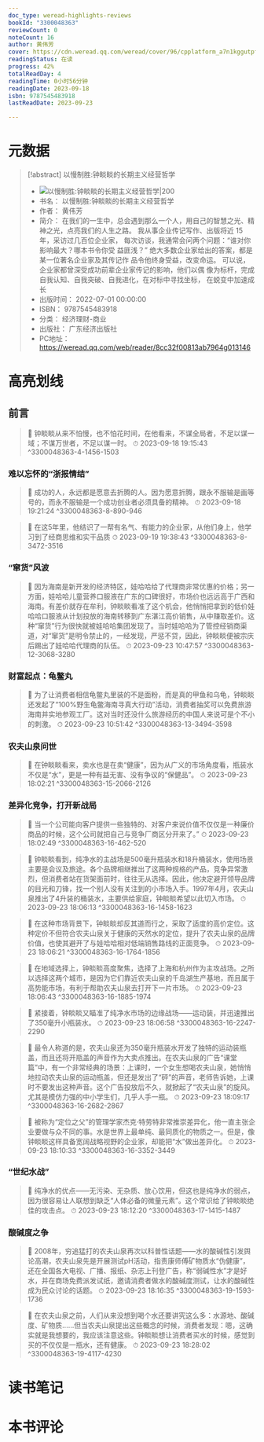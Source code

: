 ```yaml
---
doc_type: weread-highlights-reviews
bookId: "3300048363"
reviewCount: 0
noteCount: 16
author: 黄伟芳
cover: https://cdn.weread.qq.com/weread/cover/96/cpplatform_a7n1kggutpfdwb78ybepoc/t7_cpplatform_a7n1kggutpfdwb78ybepoc1676254235.jpg
readingStatus: 在读
progress: 42%
totalReadDay: 4
readingTime: 0小时56分钟
readingDate: 2023-09-18
isbn: 9787545483918
lastReadDate: 2023-09-23

---
```

# 元数据
> [!abstract] 以慢制胜:钟睒睒的长期主义经营哲学
> - ![ 以慢制胜:钟睒睒的长期主义经营哲学|200](https://cdn.weread.qq.com/weread/cover/96/cpplatform_a7n1kggutpfdwb78ybepoc/t7_cpplatform_a7n1kggutpfdwb78ybepoc1676254235.jpg)
> - 书名： 以慢制胜:钟睒睒的长期主义经营哲学
> - 作者： 黄伟芳
> - 简介： 在我们的一生中，总会遇到那么一个人，用自己的智慧之光、精
神之光，点亮我们的人生之路。
我从事企业传记写作、出版将近 15 年，采访过几百位企业家，
每次访谈，我通常会问两个问题：“谁对你影响最大？哪本书令你受
益匪浅？”
绝大多数企业家给出的答案，都是某一位著名企业家及其传记作
品令他终身受益，改变命运。
可以说，企业家都曾深受成功前辈企业家传记的影响，他们以偶
像为标杆，完成自我认知、自我突破、自我进化，在对标中寻找坐标，
在蜕变中加速成长
> - 出版时间： 2022-07-01 00:00:00
> - ISBN： 9787545483918
> - 分类： 经济理财-商业
> - 出版社： 广东经济出版社
> - PC地址：https://weread.qq.com/web/reader/8cc32f00813ab7964g013146

# 高亮划线

## 前言

> 📌 钟睒睒从来不怕慢，也不怕花时间，在他看来，不谋全局者，不足以谋一域；不谋万世者，不足以谋一时。 
> ⏱ 2023-09-18 19:15:43 ^3300048363-4-1456-1503

### 难以忘怀的“浙报情结”

> 📌 成功的人，永远都是愿意去折腾的人。因为愿意折腾，跟永不服输是画等号的，而永不服输是一个成功创业者必须具备的精神。 
> ⏱ 2023-09-18 19:21:24 ^3300048363-8-890-946

> 📌 在这5年里，他结识了一帮有名气、有能力的企业家，从他们身上，他学习到了经商思维和实干品质 
> ⏱ 2023-09-19 19:38:43 ^3300048363-8-3472-3516

### “窜货”风波

> 📌 因为海南是新开发的经济特区，娃哈哈给了代理商非常优惠的价格；另一方面，娃哈哈儿童营养口服液在广东的口碑很好，市场价也远远高于广西和海南。有差价就存在牟利，钟睒睒看准了这个机会，他悄悄把拿到的低价娃哈哈口服液从计划投放的海南转移到广东湛江高价销售，从中赚取差价。这种“窜货”行为很快就被娃哈哈集团发现了。当时娃哈哈为了管控经销商渠道，对“窜货”是明令禁止的，一经发现，严惩不贷，因此，钟睒睒便被宗庆后踢出了娃哈哈代理商的队伍。 
> ⏱ 2023-09-23 10:47:57 ^3300048363-12-3068-3280

### 财富起点：龟鳖丸

> 📌 为了让消费者相信龟鳖丸里装的不是面粉，而是真的甲鱼和乌龟，钟睒睒还发起了“100%野生龟鳖海南寻真大行动”活动，消费者抽奖可以免费旅游海南并实地参观工厂。这对当时还没什么旅游经历的中国人来说可是个不小的刺激。 
> ⏱ 2023-09-23 10:51:42 ^3300048363-13-3494-3598

### 农夫山泉问世

> 📌 在钟睒睒看来，卖水也是在卖“健康”，因为从广义的市场角度看，瓶装水不仅是“水”，更是一种有益无害、没有争议的“保健品”。 
> ⏱ 2023-09-23 18:02:21 ^3300048363-15-2066-2126

### 差异化竞争，打开新战局

> 📌 当一个公司能向客户提供一些独特的、对客户来说价值不仅仅是一种廉价商品的时候，这个公司就把自己与竞争厂商区分开来了。” 
> ⏱ 2023-09-23 18:02:49 ^3300048363-16-462-520

> 📌 钟睒睒看到，纯净水的主战场是500毫升瓶装水和18升桶装水，使用场景主要是会议及旅途。各个品牌相继推出了这两种规格的产品，竞争异常激烈，但消费者站在货架面前时，往往无从选择。因此，他决定避开领导品牌的目光和刀锋，找一个别人没有关注到的小市场入手。1997年4月，农夫山泉推出了4升装的桶装水，主要供给家庭，钟睒睒希望以此切入市场。 
> ⏱ 2023-09-23 18:06:13 ^3300048363-16-1458-1623

> 📌 在这种市场背景下，钟睒睒却反其道而行之，采取了适度的高价定位。这种定价不但符合农夫山泉关于健康的天然水的定位，提升了农夫山泉的品牌价值，也使其避开了与娃哈哈相对低端销售路线的正面竞争。 
> ⏱ 2023-09-23 18:06:21 ^3300048363-16-1764-1856

> 📌 在地域选择上，钟睒睒高度聚焦，选择了上海和杭州作为主攻战场。之所以选择这两个城市，是因为它们靠近农夫山泉的千岛湖生产基地，而且属于高势能市场，有利于帮助农夫山泉去打开下一片市场。 
> ⏱ 2023-09-23 18:06:43 ^3300048363-16-1885-1974

> 📌 紧接着，钟睒睒又瞄准了纯净水市场的边缘战场——运动装，并迅速推出了350毫升小瓶装水。 
> ⏱ 2023-09-23 18:06:58 ^3300048363-16-2247-2290

> 📌 最令人称道的是，农夫山泉还为350毫升瓶装水开发了独特的运动装瓶盖，而且还将开瓶盖的声音作为大卖点推出。在农夫山泉的广告“课堂篇”中，有一个非常经典的场景：上课时，一个女生想喝农夫山泉，她悄悄地拉动农夫山泉的运动瓶盖，但还是发出了“砰”的声音，老师告诉她，上课时不要发出这种声音。这个广告投放后不久，就掀起了“农夫山泉”的旋风。尤其是模仿力强的中小学生们，几乎人手一瓶。 
> ⏱ 2023-09-23 18:09:17 ^3300048363-16-2682-2867

> 📌 被称为“定位之父”的管理学家杰克·特劳特非常推崇差异化，他一直主张企业要做与众不同的事。水是世界上最单纯、最同质化的物质之一。但是，像钟睒睒这样具备宽阔战略视野的企业家，却能把“水”做出差异化。 
> ⏱ 2023-09-23 18:10:33 ^3300048363-16-3352-3449

### “世纪水战”

> 📌 纯净水的优点——无污染、无杂质、放心饮用，但这也是纯净水的弱点，因为很容易让人联想到缺乏“人体必备的微量元素”。这个常识给了钟睒睒绝佳的攻击点。 
> ⏱ 2023-09-23 18:12:20 ^3300048363-17-1415-1487

### 酸碱度之争

> 📌 2008年，穷追猛打的农夫山泉再次以科普性话题——水的酸碱性引发舆论高潮，农夫山泉先是开展测试pH活动，指责康师傅矿物质水“伪健康”，还在全国各大电视、广播、报纸、杂志上刊登广告，称“弱碱性水”才是好水，并在商场免费派发试纸，邀请消费者做水的酸碱度测试，让水的酸碱性成为民众讨论的话题。 
> ⏱ 2023-09-23 18:16:35 ^3300048363-19-1593-1736

> 📌 在农夫山泉之前，人们从来没想到喝个水还要讲究这么多：水源地、酸碱度、矿物质……但当农夫山泉提出这些概念的时候，消费者发现：嗯，这确实就是我想要的，我应该注意这些。钟睒睒想让消费者买水的时候，感觉到买的不仅仅是一瓶水，还有健康。 
> ⏱ 2023-09-23 18:28:02 ^3300048363-19-4117-4230

# 读书笔记

# 本书评论

